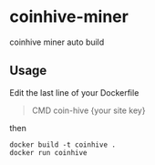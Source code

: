 # coinhive-miner
coinhive miner auto build

## Usage
Edit the last line of your Dockerfile
>CMD coin-hive {your site key}

then 
```
docker build -t coinhive .
docker run coinhive
```